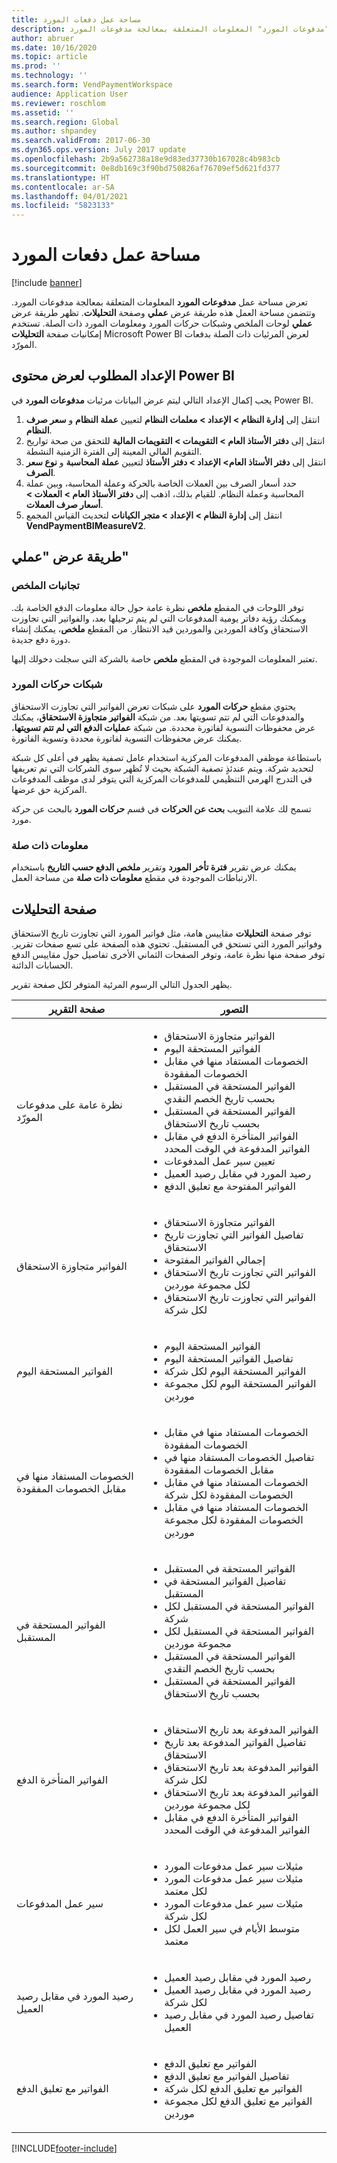 ```yaml
---
title: مساحة عمل دفعات المورد
description: يوفر هذا الموضوع معلومات حول مساحة العمل "مدفوعات المورد‬". تعرض مساحة عمل "مدفوعات المورد‬" المعلومات المتعلقة بمعالجة مدفوعات المورد.
author: abruer
ms.date: 10/16/2020
ms.topic: article
ms.prod: ''
ms.technology: ''
ms.search.form: VendPaymentWorkspace
audience: Application User
ms.reviewer: roschlom
ms.assetid: ''
ms.search.region: Global
ms.author: shpandey
ms.search.validFrom: 2017-06-30
ms.dyn365.ops.version: July 2017 update
ms.openlocfilehash: 2b9a562738a18e9d83ed37730b167028c4b983cb
ms.sourcegitcommit: 0e8db169c3f90bd750826af76709ef5d621fd377
ms.translationtype: HT
ms.contentlocale: ar-SA
ms.lasthandoff: 04/01/2021
ms.locfileid: "5823133"
---
```

# <a name="vendor-payments-workspace"></a>مساحة عمل دفعات المورد

[!include [banner](../includes/banner.md)]

تعرض مساحة عمل **مدفوعات المورد** المعلومات المتعلقة بمعالجة مدفوعات المورد. وتتضمن مساحة العمل هذه طريقة عرض **عملي‬** وصفحة **التحليلات**. تظهر طريقة عرض **عملي** لوحات الملخص وشبكات حركات المورد ومعلومات المورد ذات الصلة. تستخدم صفحة **التحليلات‏‎** إمكانيات Microsoft Power BI لعرض المرئيات ذات الصلة بدفعات المورّد.

## <a name="setup-needed-to-view-power-bi-content"></a>الإعداد المطلوب لعرض محتوى Power BI

يجب إكمال الإعداد التالي ليتم عرض البيانات مرئيات **‏‫مدفوعات المورد‬** في Power BI.
1. انتقل إلى **إدارة النظام > الإعداد > معلمات النظام** لتعيين **عملة النظام** و **سعر صرف النظام**.
2. انتقل إلى **دفتر الأستاذ العام > التقويمات > التقويمات المالية** للتحقق من صحة تواريخ التقويم المالي المعينة إلى الفترة الزمنية النشطة.
3. انتقل إلى **دفتر الأستاذ العام> الإعداد > دفتر الأستاذ** لتعيين **عملة المحاسبة** و **نوع سعر الصرف**. 
4. حدد أسعار الصرف بين العملات الخاصة بالحركة وعملة المحاسبة، وبين عملة المحاسبة وعملة النظام. للقيام بذلك، اذهب إلى **دفتر الأستاذ العام > العملات > أسعار صرف العملات**.
5. انتقل إلى **إدارة النظام > الإعداد > متجر الكيانات** لتحديث القياس المجمع **VendPaymentBIMeasureV2**.

## <a name="my-work-view"></a>طريقة عرض "عملي"

### <a name="summary-tiles"></a>تجانبات الملخص

توفر اللوحات في المقطع **ملخص** نظرة عامة حول حالة معلومات الدفع الخاصة بك. ويمكنك رؤية دفاتر يومية المدفوعات التي لم يتم ترحيلها بعد، والفواتير التي تجاوزت الاستحقاق وكافة الموردين والموردين قيد الانتظار. من المقطع **ملخص**، يمكنك إنشاء دورة دفع جديدة.

تعتبر المعلومات الموجودة في المقطع **ملخص** خاصة بالشركة التي سجلت دخولك إليها.

### <a name="vendor-transactions-grids"></a>شبكات حركات المورد

يحتوي مقطع **حركات المورد** على شبكات تعرض الفواتير التي تجاوزت الاستحقاق والمدفوعات التي لم تتم تسويتها بعد. من شبكة **الفواتير متجاوزة الاستحقاق‬**، يمكنك عرض محفوظات التسوية لفاتورة محددة. من شبكة **عمليات الدفع التي لم تتم تسويتها‬**، يمكنك عرض محفوظات التسوية لفاتورة محددة وتسوية الفاتورة.

باستطاعة موظفي المدفوعات المركزية استخدام عامل تصفية يظهر في أعلى كل شبكة لتحديد شركة. ويتم عندئذٍ تصفية الشبكة بحيث لا تُظهر سوى الشركات التي تم تعريفها في التدرج الهرمي التنظيمي للمدفوعات المركزية التي يتوفر لدى موظف المدفوعات المركزية حق عرضها.

تسمح لك علامة التبويب **بحث عن الحركات‬** في قسم **حركات المورد** بالبحث عن حركة مورد.

### <a name="related-information"></a>معلومات ذات صلة

يمكنك عرض تقرير **فترة تأخر المورد** وتقرير **ملخص الدفع حسب التاريخ** باستخدام الارتباطات الموجودة في مقطع **معلومات ذات صلة** من مساحة العمل.

## <a name="analytics-page"></a>صفحة التحليلات

توفر صفحة **التحليلات** مقاييس هامة، مثل فواتير المورد التي تجاوزت تاريخ الاستحقاق وفواتير المورد التي تستحق في المستقبل. تحتوي هذه الصفحة على تسع صفحات تقرير. توفر صفحة منها نظرة عامة، وتوفر الصفحات الثماني الأخرى تفاصيل حول مقاييس الدفع الحسابات الدائنة.

يظهر الجدول التالي الرسوم المرئية المتوفر لكل صفحة تقرير.


|            صفحة التقرير            |                                                                                                                                                                                التصور                                                                                                                                                                                |
|-----------------------------------|-----------------------------------------------------------------------------------------------------------------------------------------------------------------------------------------------------------------------------------------------------------------------------------------------------------------------------------------------------------------------------|
|     نظرة عامة على مدفوعات المورّد      | <ul><li>الفواتير متجاوزة الاستحقاق</li><li>الفواتير المستحقة اليوم</li><li>الخصومات المستفاد منها في مقابل الخصومات المفقودة</li><li>الفواتير المستحقة في المستقبل بحسب تاريخ الخصم النقدي</li><li>الفواتير المستحقة في المستقبل بحسب تاريخ الاستحقاق</li><li>الفواتير المتأخرة الدفع في مقابل الفواتير المدفوعة في الوقت المحدد</li><li>تعيين سير عمل المدفوعات</li><li>رصيد المورد في مقابل رصيد العميل</li><li>الفواتير المفتوحة مع تعليق الدفع</li></ul> |
|         الفواتير متجاوزة الاستحقاق         |                                                                                             <ul><li>الفواتير متجاوزة الاستحقاق</li><li>تفاصيل الفواتير التي تجاوزت تاريخ الاستحقاق</li><li>إجمالي الفواتير المفتوحة</li><li>الفواتير التي تجاوزت تاريخ الاستحقاق لكل مجموعة موردين</li><li>الفواتير التي تجاوزت تاريخ الاستحقاق لكل شركة</li></ul>                                                                                              |
|        الفواتير المستحقة اليوم         |                                                                                                         <ul><li>الفواتير المستحقة اليوم</li><li>تفاصيل الفواتير المستحقة اليوم</li><li>الفواتير المستحقة اليوم لكل شركة</li><li>الفواتير المستحقة اليوم لكل مجموعة موردين</li></ul>                                                                                                          |
| الخصومات المستفاد منها في مقابل الخصومات المفقودة |                                                                             <ul><li>الخصومات المستفاد منها في مقابل الخصومات المفقودة</li><li>تفاصيل الخصومات المستفاد منها في مقابل الخصومات المفقودة</li><li>الخصومات المستفاد منها في مقابل الخصومات المفقودة لكل شركة</li><li>الخصومات المستفاد منها في مقابل الخصومات المفقودة لكل مجموعة موردين</li></ul>                                                                              |
|      الفواتير المستحقة في المستقبل       |                                                 <ul><li>الفواتير المستحقة في المستقبل</li><li>تفاصيل الفواتير المستحقة في المستقبل</li><li>الفواتير المستحقة في المستقبل لكل شركة</li><li>الفواتير المستحقة في المستقبل لكل مجموعة موردين</li><li>الفواتير المستحقة في المستقبل بحسب تاريخ الخصم النقدي</li><li>الفواتير المستحقة في المستقبل بحسب تاريخ الاستحقاق</li></ul>                                                  |
|        الفواتير المتأخرة الدفع         |                                                         <ul><li>الفواتير المدفوعة بعد تاريخ الاستحقاق</li><li>تفاصيل الفواتير المدفوعة بعد تاريخ الاستحقاق</li><li>الفواتير المدفوعة بعد تاريخ الاستحقاق لكل شركة</li><li>الفواتير المدفوعة بعد تاريخ الاستحقاق لكل مجموعة موردين</li><li>الفواتير المتأخرة الدفع في مقابل الفواتير المدفوعة في الوقت المحدد</li></ul>                                                          |
|         سير عمل المدفوعات          |                                                                                <ul><li>مثيلات سير عمل مدفوعات المورد</li><li>مثيلات سير عمل مدفوعات المورد لكل معتمد</li><li>مثيلات سير عمل مدفوعات المورد لكل شركة</li><li>متوسط الأيام في سير العمل لكل معتمد</li></ul>                                                                                |
|    رصيد المورد في مقابل رصيد العميل     |                                                                                                                   <ul><li>رصيد المورد في مقابل رصيد العميل</li><li>رصيد المورد في مقابل رصيد العميل لكل شركة</li><li>تفاصيل رصيد المورد في مقابل رصيد العميل</li></ul>                                                                                                                    |
|    الفواتير مع تعليق الدفع     |                                                                                         <ul><li>الفواتير مع تعليق الدفع</li><li>تفاصيل الفواتير مع تعليق الدفع</li><li>الفواتير مع تعليق الدفع لكل شركة</li><li>الفواتير مع تعليق الدفع لكل مجموعة موردين</li></ul>                                                                                          |



[!INCLUDE[footer-include](../../includes/footer-banner.md)]